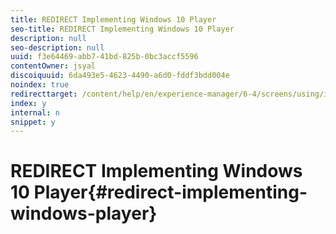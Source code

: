```yaml
---
title: REDIRECT Implementing Windows 10 Player
seo-title: REDIRECT Implementing Windows 10 Player
description: null
seo-description: null
uuid: f3e64469-abb7-41bd-825b-0bc3accf5596
contentOwner: jsyal
discoiquuid: 6da493e5-4623-4490-a6d0-fddf3bdd004e
noindex: true
redirecttarget: /content/help/en/experience-manager/6-4/screens/using/implementing-windows-player
index: y
internal: n
snippet: y
---
```


# REDIRECT Implementing Windows 10 Player{#redirect-implementing-windows-player}

